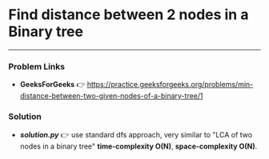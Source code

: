 # Find distance between 2 nodes in a Binary tree

---

### Problem Links
- **__GeeksForGeeks__** :point_right: https://practice.geeksforgeeks.org/problems/min-distance-between-two-given-nodes-of-a-binary-tree/1

### Solution
- **_solution.py_** :point_right: use standard dfs approach, very similar to "LCA of two nodes in a binary tree" **time-complexity O(N)**, **space-complexity O(N)**.
